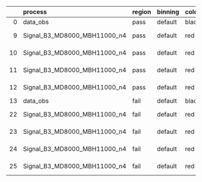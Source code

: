 |    | process                      | region   | binning   | color   | process_type   |   scale | variation   | source_filename                                                       | source_histname    | alias                        | title     |   combine_idx |     lnN |   shapes | syst_type   | direction   | variation_alias   |
|---:|:-----------------------------|:---------|:----------|:--------|:---------------|--------:|:------------|:----------------------------------------------------------------------|:-------------------|:-----------------------------|:----------|--------------:|--------:|---------:|:------------|:------------|:------------------|
|  0 | data_obs                     | pass     | default   | black   | DATA           |       1 | nominal     | ./histograms_for_2DAlphabet_v18//BH_Data.root                         | hpass              | Data                         | Data      |           nan | nan     |      nan | nan         | nan         | nan               |
|  9 | Signal_B3_MD8000_MBH11000_n4 | pass     | default   | red     | SIGNAL         |       1 | lumi        | ./histograms_for_2DAlphabet_v18//BH_Signal_B3_MD8000_MBH11000_n4.root | hpass              | Signal_B3_MD8000_MBH11000_n4 | BH signal |           nan |   1.016 |      nan | lnN         | nan         | nan               |
| 10 | Signal_B3_MD8000_MBH11000_n4 | pass     | default   | red     | SIGNAL         |       1 | SVM         | ./histograms_for_2DAlphabet_v18//BH_Signal_B3_MD8000_MBH11000_n4.root | hpass_SVMsyst_up   | Signal_B3_MD8000_MBH11000_n4 | BH signal |           nan | nan     |        1 | shapes      | Up          | SVMsyst           |
| 11 | Signal_B3_MD8000_MBH11000_n4 | pass     | default   | red     | SIGNAL         |       1 | SVM         | ./histograms_for_2DAlphabet_v18//BH_Signal_B3_MD8000_MBH11000_n4.root | hpass_SVMsyst_down | Signal_B3_MD8000_MBH11000_n4 | BH signal |           nan | nan     |        1 | shapes      | Down        | SVMsyst           |
| 12 | Signal_B3_MD8000_MBH11000_n4 | pass     | default   | red     | SIGNAL         |       1 | nominal     | ./histograms_for_2DAlphabet_v18//BH_Signal_B3_MD8000_MBH11000_n4.root | hpass              | Signal_B3_MD8000_MBH11000_n4 | BH signal |           nan | nan     |      nan | nan         | nan         | nan               |
| 13 | data_obs                     | fail     | default   | black   | DATA           |       1 | nominal     | ./histograms_for_2DAlphabet_v18//BH_Data.root                         | hfail              | Data                         | Data      |           nan | nan     |      nan | nan         | nan         | nan               |
| 22 | Signal_B3_MD8000_MBH11000_n4 | fail     | default   | red     | SIGNAL         |       1 | lumi        | ./histograms_for_2DAlphabet_v18//BH_Signal_B3_MD8000_MBH11000_n4.root | hfail              | Signal_B3_MD8000_MBH11000_n4 | BH signal |           nan |   1.016 |      nan | lnN         | nan         | nan               |
| 23 | Signal_B3_MD8000_MBH11000_n4 | fail     | default   | red     | SIGNAL         |       1 | SVM         | ./histograms_for_2DAlphabet_v18//BH_Signal_B3_MD8000_MBH11000_n4.root | hfail_SVMsyst_up   | Signal_B3_MD8000_MBH11000_n4 | BH signal |           nan | nan     |        1 | shapes      | Up          | SVMsyst           |
| 24 | Signal_B3_MD8000_MBH11000_n4 | fail     | default   | red     | SIGNAL         |       1 | SVM         | ./histograms_for_2DAlphabet_v18//BH_Signal_B3_MD8000_MBH11000_n4.root | hfail_SVMsyst_down | Signal_B3_MD8000_MBH11000_n4 | BH signal |           nan | nan     |        1 | shapes      | Down        | SVMsyst           |
| 25 | Signal_B3_MD8000_MBH11000_n4 | fail     | default   | red     | SIGNAL         |       1 | nominal     | ./histograms_for_2DAlphabet_v18//BH_Signal_B3_MD8000_MBH11000_n4.root | hfail              | Signal_B3_MD8000_MBH11000_n4 | BH signal |           nan | nan     |      nan | nan         | nan         | nan               |
